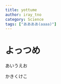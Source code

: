 ```yaml
---
title: yottume
author: iray_tno
category: Science
tags: ["ああああ(aaaa)"]
---
```


# よっつめ
あいうえお
<!-- headline -->
かきくけこ

